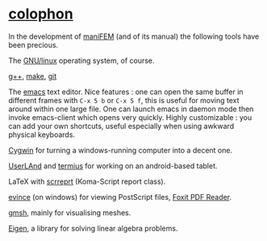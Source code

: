 

# [colophon](https://www.google.com/search?q=define+colophon)

In the development of [maniFEM](http://manifem.rd.ciencias.ulisboa.pt) (and of its manual)
the following tools have been precious.

The [GNU/linux](https://www.gnu.org/gnu/linux-and-gnu.en.html) operating system, of course.

[g++](https://gcc.gnu.org/projects/cxx-status.html), [make](https://www.gnu.org/software/make/),
[git](https://git-scm.com/)

The [emacs](https://www.gnu.org/software/emacs/) text editor.
Nice features : one can open the same buffer in different frames with
`C-x 5 b` or `C-x 5 f`, this is useful for moving text around within one large file.
One can launch emacs in daemon mode then invoke emacs-client which opens very quickly.
Highly customizable : you can add your own shortcuts, useful especially when using awkward physical
keyboards.

[Cygwin](https://cygwin.com/) for turning a windows-running computer into a decent one.

[UserLAnd](https://userland.tech/) and [termius](https://termius.com/)
for working on an android-based tablet.

LaTeX with [scrreprt](https://ctan.org/pkg/scrreprt) (Koma-Script report class).

[evince](https://wiki.gnome.org/Apps/Evince) (on windows) for viewing PostScript files,
[Foxit PDF Reader](https://www.foxit.com/pdf-reader/).

[gmsh](https://gmsh.info/), mainly for visualising meshes.

[Eigen](http://eigen.tuxfamily.org/index.php?title=Main_Page),
a library for solving linear algebra problems.
